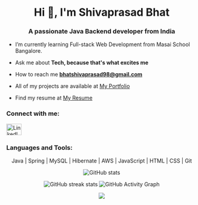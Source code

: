 
<h1 align="center">Hi 👋, I'm Shivaprasad Bhat</h1>
<p align='center'> </h1>

<h3 align="center">A passionate Java Backend developer from India</h3>

-  I’m currently learning Full-stack Web Development from Masai School Bangalore.

-  Ask me about **Tech, because that's what excites me**

-  How to reach me **bhatshivaprasad98@gmail.com**

-  All of my projects are available at [My Portfolio](https://shivaprasad-sbhat.github.io/)

-  Find my resume at [My Resume](https://drive.google.com/file/d/1g4XKjPekqgia2Z1Y5mKmovC2RbN5i-pg/view?usp=sharing)

<h3 align="left">Connect with me:</h3>
<p align="left">
<a href="https://linkedin.com/in/shivaprasad-bhat/" target="_blank"><img align="center" src="Linkedin##" alt="LinkedIn" height="30" width="40" /></a>
</p>





<div align="center">
<!-- - Tech stacks-->
<h3 align="left">Languages and Tools:</h3>
<p align="left"> 
<!--
 <a href="https://aws.amazon.com" target="_blank" rel="noreferrer"> 
<img src="Image/aws.jpg" alt="AWS" width="40" height="40"/> 
</a> 
<a href="https://git-scm.com/" target="_blank" rel="noreferrer">
 <img src="GIT##" alt="Git" width="40" height="40"/>
 </a>
 <a href="https://www.java.com" target="_blank" rel="noreferrer"> 
 <img src="JAvA##" alt="Java" width="40" height="40"> 
</a> 
<a href="https://developer.mozilla.org/en-US/docs/Web/JavaScript" target="_blank" rel="noreferrer"> 
<img src="JavaScript##" alt="Javascript" width="40" height="40"/>
 </a> 
 <a href="https://www.mysql.com/" target="_blank" rel="noreferrer"> 
 <img src="MYSQL##" alt="MySQL" width="40" height="40"/> 
 </a>
  <a href="https://spring.io/" target="_blank" rel="noreferrer"> 
  <img src="Spring##" alt="Spring" width="40" height="40"/> 
  </a> -->

Java | Spring | MySQL | Hibernate | AWS | JavaScript | HTML | CSS | Git
</p>


  
![GitHub stats](https://github-readme-stats.vercel.app/api?username=shivaprasad-sbhat&show_icons=true)

![GitHub streak stats](https://github-readme-streak-stats.herokuapp.com/?user=shivaprasad-sbhat)
 ![GitHub Activity Graph](https://activity-graph.herokuapp.com/graph?username=shivaprasad-sbhat)


<img align="center" src="https://github-readme-stats.vercel.app/api/top-langs/?username=shivaprasad-sbhat&layout=compact&theme=vue&hide_border=true" />


 </div>
